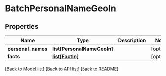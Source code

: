 # BatchPersonalNameGeoIn

## Properties
Name | Type | Description | Notes
------------ | ------------- | ------------- | -------------
**personal_names** | [**list[PersonalNameGeoIn]**](PersonalNameGeoIn.md) |  | [optional] 
**facts** | [**list[FactIn]**](FactIn.md) |  | [optional] 

[[Back to Model list]](../README.md#documentation-for-models) [[Back to API list]](../README.md#documentation-for-api-endpoints) [[Back to README]](../README.md)


